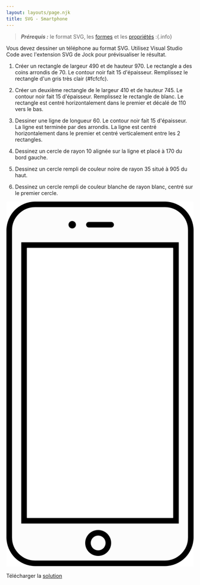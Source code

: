```yaml
---
layout: layouts/page.njk
title: SVG - Smartphone
---
```


> ***Prérequis :*** le format SVG, les [formes](../) et les [propriétés](../../propriétés)
:{.info}

Vous devez dessiner un téléphone au format SVG.
Utilisez Visual Studio Code avec l'extension SVG de Jock pour prévisualiser le résultat.

1. Créer un rectangle de largeur 490 et de hauteur 970. Le rectangle a des coins arrondis de 70. Le contour noir fait 15 d'épaisseur. Remplissez le rectangle d'un gris très clair (#fcfcfc).

2. Créer un deuxième rectangle de le largeur 410 et de hauteur 745. Le contour noir fait 15 d'épaisseur. Remplissez le rectangle de blanc. Le rectangle est centré horizontalement dans le premier et décalé de 110 vers le bas.

3. Dessiner une ligne de longueur 60. Le contour noir fait 15 d'épaisseur. La ligne est terminée par des arrondis. La ligne  est centré horizontalement dans le premier et centré verticalement entre les 2 rectangles.

4. Dessinez un cercle de rayon 10 alignée sur la ligne et placé à 170 du bord gauche.

5. Dessinez un cercle rempli de couleur noire de rayon 35 situé à 905 du haut.

6. Dessinez un cercle rempli de couleur blanche de rayon blanc, centré sur le premier cercle.

![](telephone.png)

Télécharger la [solution](telephone.svg)
